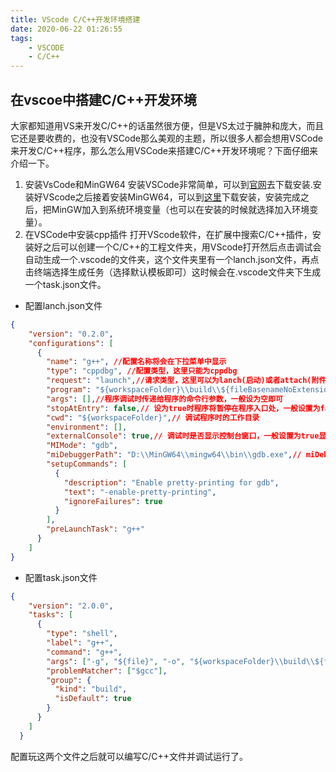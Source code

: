 ```yaml
---
title: VScode C/C++开发环境搭建
date: 2020-06-22 01:26:55
tags:
    - VSCODE
    - C/C++
---
```


## 在vscoe中搭建C/C++开发环境
大家都知道用VS来开发C/C++的话虽然很方便，但是VS太过于臃肿和庞大，而且它还是要收费的，也没有VSCode那么美观的主题，所以很多人都会想用VSCode来开发C/C++程序，那么怎么用VSCode来搭建C/C++开发环境呢？下面仔细来介绍一下。
<!--more-->
1. 安装VsCode和MinGW64
安装VSCode非常简单，可以到[官网](https://code.visualstudio.com/#alt-downloads)去下载安装.安装好VScode之后接着安装MinGW64，可以到[这里](https://sourceforge.net/projects/mingw-w64/files/Toolchains%20targetting%20Win32/Personal%20Builds/mingw-builds/installer/mingw-w64-install.exe)下载安装，安装完成之后，把MinGW加入到系统环境变量（也可以在安装的时候就选择加入环境变量）。
2. 在VSCode中安装cpp插件
打开VScode软件，在扩展中搜索C/C++插件，安装好之后可以创建一个C/C++的工程文件夹，用VScode打开然后点击调试会自动生成一个.vscode的文件夹，这个文件夹里有一个lanch.json文件，再点击终端选择生成任务（选择默认模板即可）这时候会在.vscode文件夹下生成一个task.json文件。
* 配置lanch.json文件

```json
{
    "version": "0.2.0",
    "configurations": [
      {
        "name": "g++", //配置名称将会在下拉菜单中显示
        "type": "cppdbg", //配置类型，这里只能为cppdbg
        "request": "launch",//请求类型，这里可以为lanch(启动)或者attach(附件)
        "program": "${workspaceFolder}\\build\\${fileBasenameNoExtension}.exe",//编译后生成的可执行文件
        "args": [],//程序调试时传递给程序的命令行参数，一般设为空即可
        "stopAtEntry": false,// 设为true时程序将暂停在程序入口处，一般设置为false
        "cwd": "${workspaceFolder}",// 调试程序时的工作目录
        "environment": [],
        "externalConsole": true,// 调试时是否显示控制台窗口，一般设置为true显示控制台
        "MIMode": "gdb",
        "miDebuggerPath": "D:\\MinGW64\\mingw64\\bin\\gdb.exe",// miDebugger的路径，注意这里要与MinGw的路径对应
        "setupCommands": [
          {
            "description": "Enable pretty-printing for gdb",
            "text": "-enable-pretty-printing",
            "ignoreFailures": true
          }
        ],
        "preLaunchTask": "g++"
      }
    ]
}
```
* 配置task.json文件

```json
{
    "version": "2.0.0",
    "tasks": [
      {
        "type": "shell",
        "label": "g++",
        "command": "g++",
        "args": ["-g", "${file}", "-o", "${workspaceFolder}\\build\\${fileBasenameNoExtension}.exe"],
        "problemMatcher": ["$gcc"],
        "group": {
          "kind": "build",
          "isDefault": true
        }
      }
    ]
  }
```
配置玩这两个文件之后就可以编写C/C++文件并调试运行了。
